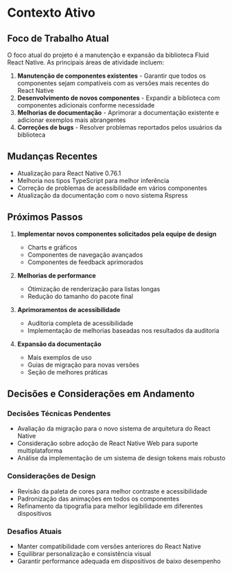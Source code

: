 # Contexto Ativo

## Foco de Trabalho Atual
O foco atual do projeto é a manutenção e expansão da biblioteca Fluid React Native. As principais áreas de atividade incluem:

1. **Manutenção de componentes existentes** - Garantir que todos os componentes sejam compatíveis com as versões mais recentes do React Native
2. **Desenvolvimento de novos componentes** - Expandir a biblioteca com componentes adicionais conforme necessidade
3. **Melhorias de documentação** - Aprimorar a documentação existente e adicionar exemplos mais abrangentes
4. **Correções de bugs** - Resolver problemas reportados pelos usuários da biblioteca

## Mudanças Recentes
- Atualização para React Native 0.76.1
- Melhoria nos tipos TypeScript para melhor inferência
- Correção de problemas de acessibilidade em vários componentes
- Atualização da documentação com o novo sistema Rspress

## Próximos Passos
1. **Implementar novos componentes solicitados pela equipe de design**
   - Charts e gráficos
   - Componentes de navegação avançados
   - Componentes de feedback aprimorados

2. **Melhorias de performance**
   - Otimização de renderização para listas longas
   - Redução do tamanho do pacote final

3. **Aprimoramentos de acessibilidade**
   - Auditoria completa de acessibilidade
   - Implementação de melhorias baseadas nos resultados da auditoria

4. **Expansão da documentação**
   - Mais exemplos de uso
   - Guias de migração para novas versões
   - Seção de melhores práticas

## Decisões e Considerações em Andamento

### Decisões Técnicas Pendentes
- Avaliação da migração para o novo sistema de arquitetura do React Native
- Consideração sobre adoção de React Native Web para suporte multiplataforma
- Análise da implementação de um sistema de design tokens mais robusto

### Considerações de Design
- Revisão da paleta de cores para melhor contraste e acessibilidade
- Padronização das animações em todos os componentes
- Refinamento da tipografia para melhor legibilidade em diferentes dispositivos

### Desafios Atuais
- Manter compatibilidade com versões anteriores do React Native
- Equilibrar personalização e consistência visual
- Garantir performance adequada em dispositivos de baixo desempenho 